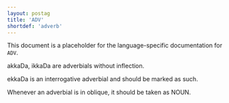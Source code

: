 ```yaml
---
layout: postag
title: 'ADV'
shortdef: 'adverb'
---
```


This document is a placeholder for the language-specific documentation
for `ADV`.

akkaDa, ikkaDa are adverbials without inflection.

ekkaDa is an interrogative adverbial and should be marked as such.

Whenever an adverbial is in oblique, it should be taken as NOUN.
